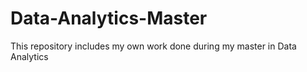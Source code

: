 # Data-Analytics-Master
This repository includes my own work done during my master in Data Analytics
